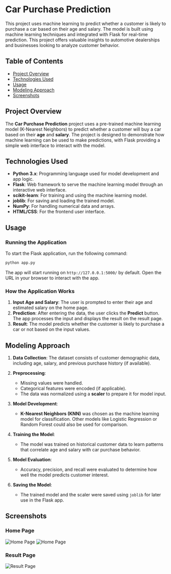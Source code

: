 # Car Purchase Prediction

This project uses machine learning to predict whether a customer is likely to purchase a car based on their age and salary. The model is built using machine learning techniques and integrated with Flask for real-time prediction. This project offers valuable insights to automotive dealerships and businesses looking to analyze customer behavior.

## Table of Contents
- [Project Overview](#project-overview)
- [Technologies Used](#technologies-used)
- [Usage](#usage)
- [Modeling Approach](#modeling-approach)
- [Screenshots](#screenshots)

## Project Overview
The **Car Purchase Prediction** project uses a pre-trained machine learning model (K-Nearest Neighbors) to predict whether a customer will buy a car based on their **age** and **salary**. The project is designed to demonstrate how machine learning can be used to make predictions, with Flask providing a simple web interface to interact with the model.

## Technologies Used
- **Python 3.x**: Programming language used for model development and app logic.
- **Flask**: Web framework to serve the machine learning model through an interactive web interface.
- **scikit-learn**: For training and using the machine learning model.
- **joblib**: For saving and loading the trained model.
- **NumPy**: For handling numerical data and arrays.
- **HTML/CSS**: For the frontend user interface.

## Usage

### Running the Application
To start the Flask application, run the following command:
```bash
python app.py
```

The app will start running on `http://127.0.0.1:5000/` by default. Open the URL in your browser to interact with the app.

### How the Application Works
1. **Input Age and Salary**: The user is prompted to enter their age and estimated salary on the home page.
2. **Prediction**: After entering the data, the user clicks the **Predict** button. The app processes the input and displays the result on the result page.
3. **Result**: The model predicts whether the customer is likely to purchase a car or not based on the input values.

## Modeling Approach

1. **Data Collection**: The dataset consists of customer demographic data, including age, salary, and previous purchase history (if available).
   
2. **Preprocessing**:
   - Missing values were handled.
   - Categorical features were encoded (if applicable).
   - The data was normalized using a **scaler** to prepare it for model input.

3. **Model Development**:
   - **K-Nearest Neighbors (KNN)** was chosen as the machine learning model for classification. Other models like Logistic Regression or Random Forest could also be used for comparison.
   
4. **Training the Model**:
   - The model was trained on historical customer data to learn patterns that correlate age and salary with car purchase behavior.

5. **Model Evaluation**:
   - Accuracy, precision, and recall were evaluated to determine how well the model predicts customer interest.

6. **Saving the Model**:
   - The trained model and the scaler were saved using `joblib` for later use in the Flask app.

## Screenshots

### Home Page
![Home Page](https://github.com/user-attachments/assets/e4436d19-44c4-430d-90f8-1f6103755ebd)
![Home Page](https://github.com/user-attachments/assets/a4f8c16d-c118-4540-93cb-6868f031a131)

### Result Page
![Result Page](https://github.com/user-attachments/assets/65df6f04-e24e-4608-85fa-99604cc8f75d)
